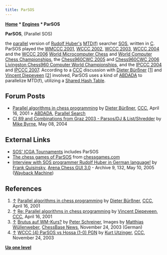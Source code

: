 ```yaml
---
title: ParSOS
---
```

**[Home](Home "Home") \* [Engines](Engines "Engines") \* ParSOS**


**ParSOS**, (Parallel SOS)  

the [parallel](Parallel_Search "Parallel Search") version of [Rudolf Huber's](Rudolf_Huber "Rudolf Huber") [MTD(f)](MTD(f) "MTD(f)") searcher [SOS](SOS "SOS"), written in [C](C "C"). ParSOS played the [WMCCC 2001](WMCCC_2001 "WMCCC 2001"), [WCCC 2002](WCCC_2002 "WCCC 2002"), [WCCC 2003](WCCC_2003 "WCCC 2003"), [WCCC 2004](WCCC_2004 "WCCC 2004") and the [WCCC 2006](WCCC_2006 "WCCC 2006") [World Microcomputer Chess](World_Microcomputer_Chess_Championship "World Microcomputer Chess Championship") and [World Computer Chess Championships](World_Computer_Chess_Championship "World Computer Chess Championship"), the [Chess960CWC 2005](Chess960CWC_2005 "Chess960CWC 2005") and [Chess960CWC 2006](Chess960CWC_2006 "Chess960CWC 2006") [Livingston Chess960 Computer World Championships](Livingston_Chess960_Computer_World_Championship "Livingston Chess960 Computer World Championship"), and the [IPCCC 2004](IPCCC_2004 "IPCCC 2004") and [IPCCC 2007](IPCCC_2007 "IPCCC 2007"). According to a [CCC](CCC "CCC") discussion with [Dieter Bürßner](Dieter_B%C3%BCr%C3%9Fner "Dieter Bürßner") <a id="cite-note-1" href="#cite-ref-1">[1]</a> and [Vincent Diepeveen](Vincent_Diepeveen "Vincent Diepeveen") <a id="cite-note-2" href="#cite-ref-2">[2]</a> involved, ParSOS uses a kind of [ABDADA](ABDADA "ABDADA") to parallelize MTD(f), utilizing a [Shared Hash Table](Shared_Hash_Table "Shared Hash Table").



## Forum Posts


* [Parallel algorithms in chess programming](https://www.stmintz.com/ccc/index.php?id=163888) by [Dieter Bürßner](Dieter_B%C3%BCr%C3%9Fner "Dieter Bürßner"), [CCC](CCC "CCC"), April 16, 2001 » [ABDADA](ABDADA "ABDADA"), [Parallel Search](Parallel_Search "Parallel Search")
* [CI 89 and Combinations from Graz 2003 - Parsos/DJ & List/Shredder](https://www.stmintz.com/ccc/index.php?id=364169) by [Mike Byrne](Michael_Byrne "Michael Byrne"), May 08, 2004


## External Links


* [SOS' ICGA Tournaments](https://www.game-ai-forum.org/icga-tournaments/program.php?id=21) includes ParSOS
* [The chess games of ParSOS](http://www.chessgames.com/player/parsos_%28computer%29.html) from [chessgames.com](http://www.chessgames.com/index.html)
* [Interview with SOS programmer Rudolf Huber in German language!](https://web.archive.org/web/20120106031235/http://www.playwitharena.com/?Newsticker:Archive_9) by [Frank Quisinsky](Frank_Quisinsky "Frank Quisinsky"), [Arena Chess GUI 3.0](Arena "Arena") - Archive 9, 132, May 10, 2005 ([Wayback Machine](https://en.wikipedia.org/wiki/Wayback_Machine))


## References


1. <a id="cite-ref-1" href="#cite-note-1">↑</a> [Parallel algorithms in chess programming](https://www.stmintz.com/ccc/index.php?id=163888) by [Dieter Bürßner](Dieter_B%C3%BCr%C3%9Fner "Dieter Bürßner"), [CCC](CCC "CCC"), April 16, 2001
2. <a id="cite-ref-2" href="#cite-note-2">↑</a> [Re: Parallel algorithms in chess programming](https://www.stmintz.com/ccc/index.php?id=163895) by [Vincent Diepeveen](Vincent_Diepeveen "Vincent Diepeveen"), [CCC](CCC "CCC"), April 16, 2001
3. <a id="cite-ref-3" href="#cite-note-3">↑</a> [Brutus auf WM-Kurs?](http://www.chessbase.de/nachrichten.asp?newsid=2635) by [Peter Schreiner](Peter_Schreiner "Peter Schreiner"), Images by [Matthias Wüllenweber](Matthias_W%C3%BCllenweber "Matthias Wüllenweber"), [ChessBase News](ChessBase "ChessBase"), November 24, 2003 (German)
4. <a id="cite-ref-4" href="#cite-note-4">↑</a> [WCCC (4) ParSOS vs Hossa (1-0) PGN](https://www.stmintz.com/ccc/index.php?id=330155) by [Kurt Utzinger](Kurt_Utzinger "Kurt Utzinger"), [CCC](CCC "CCC"), November 24, 2003

**[Up one level](Engines "Engines")**







 
